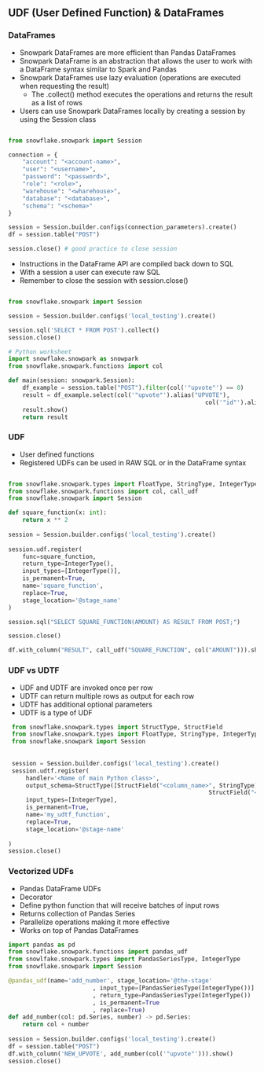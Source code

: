 ## UDF (User Defined Function) & DataFrames

### DataFrames

- Snowpark DataFrames are more efficient than Pandas DataFrames
- Snowpark DataFrame is an abstraction that allows the user to work with a DataFrame syntax similar to Spark and Pandas
- Snowpark DataFrames use lazy evaluation (operations are executed when requesting the result)
  - The .collect() method executes the operations and returns the result as a list of rows
- Users can use Snowpark DataFrames locally by creating a session by using the Session class

```python

from snowflake.snowpark import Session

connection = {
    "account": "<account-name>",
    "user": "<username>",
    "password": "<password>",
    "role": "<role>",
    "warehouse": "<wharehouse>",
    "database": "<database>",
    "schema": "<schema>"
}

session = Session.builder.configs(connection_parameters).create()
df = session.table("POST")

session.close() # good practice to close session
```

- Instructions in the DataFrame API are compiled back down to SQL
- With a session a user can execute raw SQL
- Remember to close the session with session.close()

```python

from snowflake.snowpark import Session

session = Session.builder.configs('local_testing').create()

session.sql('SELECT * FROM POST').collect()
session.close()
```
```python
# Python worksheet
import snowflake.snowpark as snowpark
from snowflake.snowpark.functions import col

def main(session: snowpark.Session): 
    df_example = session.table("POST").filter(col('"upvote"') == 0)
    result = df_example.select(col('"upvote"').alias("UPVOTE"), 
													    col('"id"').alias("ID"))
    result.show()
    return result
```

### UDF
- User defined functions
- Registered UDFs can be used in RAW SQL or in the DataFrame syntax

```python

from snowflake.snowpark.types import FloatType, StringType, IntegerType, ArrayType
from snowflake.snowpark.functions import col, call_udf
from snowflake.snowpark import Session

def square_function(x: int):
	return x ** 2
	
session = Session.builder.configs('local_testing').create()
	
session.udf.register(
	func=square_function,
	return_type=IntegerType(),
	input_types=[IntegerType()],
	is_permanent=True,
	name='square_function',
	replace=True,
	stage_location='@stage_name'
)

session.sql("SELECT SQUARE_FUNCTION(AMOUNT) AS RESULT FROM POST;")

session.close()
```
```python
df.with_column("RESULT", call_udf("SQUARE_FUNCTION", col("AMOUNT"))).show()
```

### UDF vs UDTF
- UDF and UDTF are invoked once per row
- UDTF can return multiple rows as output for each row
- UDTF has additional optional parameters
- UDTF is a type of UDF

```python
 from snowflake.snowpark.types import StructType, StructField
 from snowflake.snowpark.types import FloatType, StringType, IntegerType, ArrayType
 from snowflake.snowpark import Session
 
 
 session = Session.builder.configs('local_testing').create()
 session.udtf.register(
	 handler='<Name of main Python class>',
	 output_schema=StructType([StructField("<column_name>", StringType), 
														 StructField("<column_name>", FloatType)]),
	 input_types=[IntegerType],
	 is_permanent=True,
	 name='my_udtf_function',
	 replace=True,
	 stage_location='@stage-name'
	 
)
session.close()
```
### Vectorized UDFs
- Pandas DataFrame UDFs
- Decorator
- Define python function that will receive batches of input rows
- Returns collection of Pandas Series
- Parallelize operations making it more effective
- Works on top of Pandas DataFrames
```python
import pandas as pd
from snowflake.snowpark.functions import pandas_udf
from snowlfake.snowpark.types import PandasSeriesType, IntegerType
from snowflake.snowpark import Session

@pandas_udf(name='add_number', stage_location='@the-stage'
						, input_type=[PandasSeriesType(IntegerType())]
						, return_type=PandasSeriesType(IntegerType())
						, is_permanent=True
						, replace=True)
def add_number(col: pd.Series, number) -> pd.Series:
	return col + number
	
session = Session.builder.configs('local_testing').create()
df = session.table("POST")
df.with_column('NEW_UPVOTE', add_number(col('"upvote"'))).show() 
session.close()
```